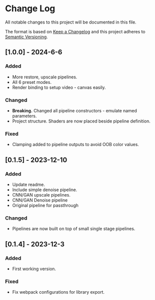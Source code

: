 
# Change Log
All notable changes to this project will be documented in this file.
 
The format is based on [Keep a Changelog](http://keepachangelog.com/)
and this project adheres to [Semantic Versioning](http://semver.org/).

## [1.0.0] - 2024-6-6
 
### Added
- More restore, upscale pipelines.
- All 6 preset modes.
- Render binding to setup video - canvas easily.

### Changed
- **Breaking.** Changed all pipeline constructors - emulate named parameters.
- Project structure. Shaders are now placed beside pipeline definition.

### Fixed
- Clamping added to pipeline outputs to avoid OOB color values.

## [0.1.5] - 2023-12-10
 
### Added

- Update readme.
- Include simple denoise pipeline.
- CNN/GAN upscale pipelines.
- CNN/GAN Denoise pipeline
- Original pipeline for passthrough

### Changed
- Pipelines are now built on top of small single stage pipelines.
 
## [0.1.4] - 2023-12-3

### Added

- First working version.
 
### Fixed
 
- Fix webpack configurations for library export.
